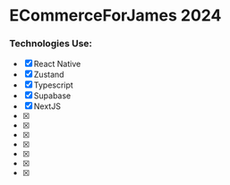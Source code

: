 # ECommerceForJames 2024


### Technologies Use:
- [x] React Native
- [x] Zustand
- [x] Typescript
- [x] Supabase
- [x] NextJS
- [x]
- [x]
- [x]
- [x]
- [x]
- [x]
- [x]